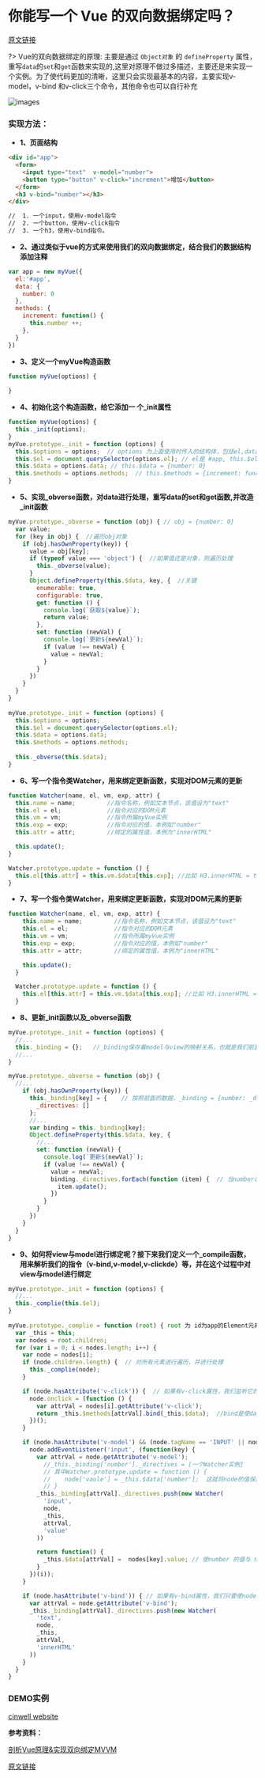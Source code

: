 # 你能写一个 Vue 的双向数据绑定吗？

[原文链接](https://segmentfault.com/a/1190000014274840)

?> Vue的双向数据绑定的原理: 主要是通过 `Object对象` 的 `defineProperty` 属性，重写`data`的`set`和`get`函数来实现的,这里对原理不做过多描述，主要还是来实现一个实例。为了使代码更加的清晰，这里只会实现最基本的内容，主要实现v-model，v-bind 和v-click三个命令，其他命令也可以自行补充

![images](../assets/image/v-1.jpeg)

### 实现方法：

- **1、页面结构**

```html
<div id="app">
  <form>
    <input type="text"  v-model="number">
    <button type="button" v-click="increment">增加</button>
  </form>
  <h3 v-bind="number"></h3>
</div>

//  1. 一个input，使用v-model指令
//  2. 一个button，使用v-click指令
//  3. 一个h3，使用v-bind指令。
```

- **2、通过类似于vue的方式来使用我们的双向数据绑定，结合我们的数据结构添加注释**

```js
var app = new myVue({
  el:'#app',
  data: {
    number: 0
  },
  methods: {
    increment: function() {
      this.number ++;
    },
  }
})
```

- **3、定义一个myVue构造函数**

```js
function myVue(options) {
  
}
```

- **4、初始化这个构造函数，给它添加一 个_init属性**

```js
function myVue(options) {
  this._init(options);
}
myVue.prototype._init = function (options) {
  this.$options = options;  // options 为上面使用时传入的结构体，包括el,data,methods
  this.$el = document.querySelector(options.el); // el是 #app, this.$el是id为app的Element元素
  this.$data = options.data; // this.$data = {number: 0}
  this.$methods = options.methods;  // this.$methods = {increment: function(){}}
}
```

- **5、实现_obverse函数，对data进行处理，重写data的set和get函数,并改造_init函数**

```js
myVue.prototype._obverse = function (obj) { // obj = {number: 0}
  var value;
  for (key in obj) {  //遍历obj对象
    if (obj.hasOwnProperty(key)) {
      value = obj[key]; 
      if (typeof value === 'object') {  //如果值还是对象，则遍历处理
        this._obverse(value);
      }
      Object.defineProperty(this.$data, key, {  //关键
        enumerable: true,
        configurable: true,
        get: function () {
          console.log(`获取${value}`);
          return value;
        },
        set: function (newVal) {
          console.log(`更新${newVal}`);
          if (value !== newVal) {
            value = newVal;
          }
        }
      })
    }
  }
}
 
myVue.prototype._init = function (options) {
  this.$options = options;
  this.$el = document.querySelector(options.el);
  this.$data = options.data;
  this.$methods = options.methods;
  
  this._obverse(this.$data);
}
```

- **6、写一个指令类Watcher，用来绑定更新函数，实现对DOM元素的更新**

```js
function Watcher(name, el, vm, exp, attr) {
  this.name = name;         //指令名称，例如文本节点，该值设为"text"
  this.el = el;             //指令对应的DOM元素
  this.vm = vm;             //指令所属myVue实例
  this.exp = exp;           //指令对应的值，本例如"number"
  this.attr = attr;         //绑定的属性值，本例为"innerHTML"

  this.update();
}

Watcher.prototype.update = function () {
  this.el[this.attr] = this.vm.$data[this.exp]; //比如 H3.innerHTML = this.data.number; 当number改变时，会触发这个update函数，保证对应的DOM内容进行了更新。
}
```

- **7、写一个指令类Watcher，用来绑定更新函数，实现对DOM元素的更新**

```js
function Watcher(name, el, vm, exp, attr) {
    this.name = name;         //指令名称，例如文本节点，该值设为"text"
    this.el = el;             //指令对应的DOM元素
    this.vm = vm;             //指令所属myVue实例
    this.exp = exp;           //指令对应的值，本例如"number"
    this.attr = attr;         //绑定的属性值，本例为"innerHTML"

    this.update();
  }

  Watcher.prototype.update = function () {
    this.el[this.attr] = this.vm.$data[this.exp]; //比如 H3.innerHTML = this.data.number; 当number改变时，会触发这个update函数，保证对应的DOM内容进行了更新。
  }
```

- **8、更新_init函数以及_obverse函数**

```js
myVue.prototype._init = function (options) {
  //...
  this._binding = {};   //_binding保存着model与view的映射关系，也就是我们前面定义的Watcher的实例。当model改变时，我们会触发其中的指令类更新，保证view也能实时更新
  //...
}

myVue.prototype._obverse = function (obj) {
  //...
    if (obj.hasOwnProperty(key)) {
      this._binding[key] = {    // 按照前面的数据，_binding = {number: _directives: []}                                                                                                                                                  
        _directives: []
      };
      //...
      var binding = this._binding[key];
      Object.defineProperty(this.$data, key, {
        //...
        set: function (newVal) {
          console.log(`更新${newVal}`);
          if (value !== newVal) {
            value = newVal;
            binding._directives.forEach(function (item) {  // 当number改变时，触发_binding[number]._directives 中的绑定的Watcher类的更新
              item.update();
            })
          }
        }
      })
    }
  }
}
```

- **9、如何将view与model进行绑定呢？接下来我们定义一个_compile函数，用来解析我们的指令（v-bind,v-model,v-clickde）等，并在这个过程中对view与model进行绑定**

```js
myVue.prototype._init = function (options) {
  //...
  this._complie(this.$el);
}
 
myVue.prototype._complie = function (root) { root 为 id为app的Element元素，也就是我们的根元素
  var _this = this;
  var nodes = root.children;
  for (var i = 0; i < nodes.length; i++) {
    var node = nodes[i];
    if (node.children.length) {  // 对所有元素进行遍历，并进行处理
      this._complie(node);
    }

    if (node.hasAttribute('v-click')) {  // 如果有v-click属性，我们监听它的onclick事件，触发increment事件，即number++
      node.onclick = (function () {
        var attrVal = nodes[i].getAttribute('v-click');
        return _this.$methods[attrVal].bind(_this.$data);  //bind是使data的作用域与method函数的作用域保持一致
      })();
    }

    if (node.hasAttribute('v-model') && (node.tagName == 'INPUT' || node.tagName == 'TEXTAREA')) { // 如果有v-model属性，并且元素是INPUT或者TEXTAREA，我们监听它的input事件
      node.addEventListener('input', (function(key) {  
        var attrVal = node.getAttribute('v-model');
          //_this._binding['number']._directives = [一个Watcher实例]
          // 其中Watcher.prototype.update = function () {
          //    node['vaule'] = _this.$data['number'];  这就将node的值保持与number一致
          // }
        _this._binding[attrVal]._directives.push(new Watcher(  
          'input',
          node,
          _this,
          attrVal,
          'value'
        ))

        return function() {
          _this.$data[attrVal] =  nodes[key].value; // 使number 的值与 node的value保持一致，已经实现了双向绑定
        }
      })(i));
    } 

    if (node.hasAttribute('v-bind')) { // 如果有v-bind属性，我们只要使node的值及时更新为data中number的值即可
      var attrVal = node.getAttribute('v-bind');
      _this._binding[attrVal]._directives.push(new Watcher(
        'text',
        node,
        _this,
        attrVal,
        'innerHTML'
      ))
    }
  }
}
```

### DEMO实例

[cinwell website](./example.html ':include :type=iframe width=100% height=200px')

**参考资料：**

[剖析Vue原理&实现双向绑定MVVM](https://segmentfault.com/a/1190000006599500)

[原文链接](https://segmentfault.com/a/1190000014274840)
